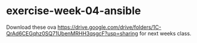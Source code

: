 # exercise-week-04-ansible
Download these ova https://drive.google.com/drive/folders/1C-QrAd6CEGqhz0SQ71UbenMRHH3qsgcF?usp=sharing for next weeks class. 
